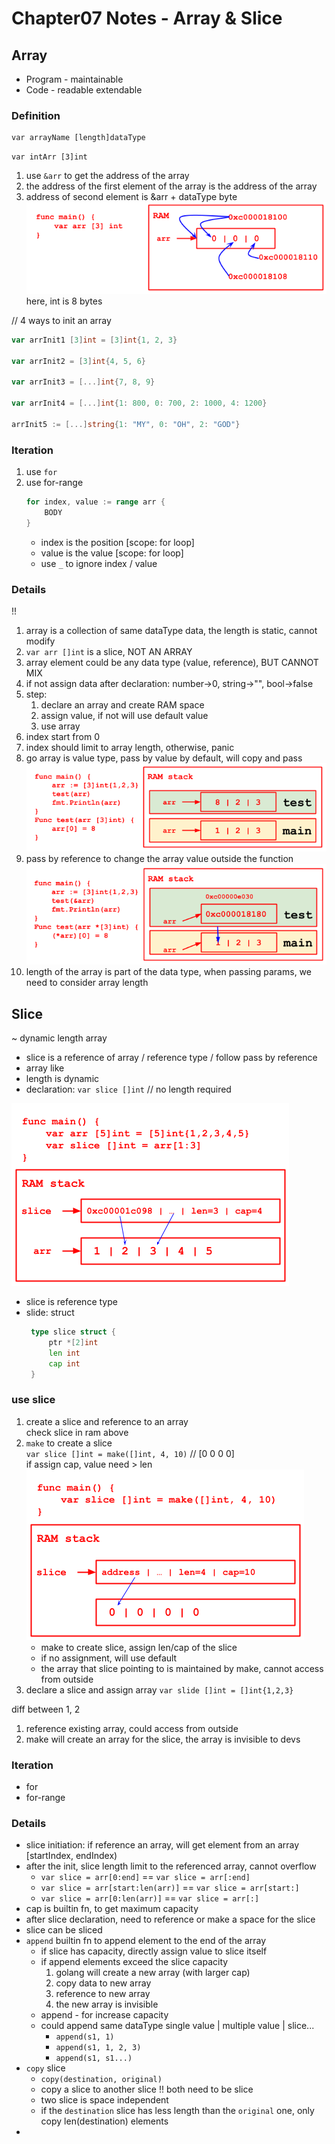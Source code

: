 # Chapter07 Notes - Array & Slice

## Array

- Program - maintainable
- Code - readable extendable

### Definition

```
var arrayName [length]dataType
```

`var intArr [3]int`

1. use `&arr` to get the address of the array
2. the address of the first element of the array is the address of the array
3. address of second element is &arr + dataType byte
   ![array_in_ram](img/array_in_ram.png)
   here, int is 8 bytes

// 4 ways to init an array

```go
var arrInit1 [3]int = [3]int{1, 2, 3}

var arrInit2 = [3]int{4, 5, 6}

var arrInit3 = [...]int{7, 8, 9}

var arrInit4 = [...]int{1: 800, 0: 700, 2: 1000, 4: 1200}

arrInit5 := [...]string{1: "MY", 0: "OH", 2: "GOD"}
```

### Iteration

1. use `for`
2. use for-range
    ```go
    for index, value := range arr {
        BODY
    }
    ```
    - index is the position [scope: for loop]
    - value is the value [scope: for loop]
    - use `_` to ignore index / value

### Details

!!

1. array is a collection of same dataType data, the length is static, cannot modify
2. `var arr []int` is a slice, NOT AN ARRAY
3. array element could be any data type (value, reference), BUT CANNOT MIX
4. if not assign data after declaration: number->0, string->"", bool->false
5. step:
    1. declare an array and create RAM space
    2. assign value, if not will use default value
    3. use array
6. index start from 0
7. index should limit to array length, otherwise, panic
8. go array is value type, pass by value by default, will copy and pass
   ![array_pass_by_value](img/array_pass_by_value.png)
9. pass by reference to change the array value outside the function
   ![array_pass_by_ref](img/array_pass_by_ref.png)
10. length of the array is part of the data type, when passing params, we need to consider array length

## Slice

~ dynamic length array

- slice is a reference of array / reference type / follow pass by reference
- array like
- length is dynamic
- declaration: `var slice []int` // no length required

![slice_ram](img/slice_ram.png)

- slice is reference type
- slide: struct
  ```go
   type slice struct {
       ptr *[2]int
       len int
       cap int
   }
   ```

### use slice

1. create a slice and reference to an array  
   check slice in ram above
2. `make` to create a slice  
   `var slice []int = make([]int, 4, 10)` // [0 0 0 0]  
   if assign cap, value need > len
   ![slice_def](img/slice_def.png)
    - make to create slice, assign len/cap of the slice
    - if no assignment, will use default
    - the array that slice pointing to is maintained by make, cannot access from outside
3. declare a slice and assign array
   `var slide []int = []int{1,2,3}`

diff between 1, 2

1. reference existing array, could access from outside
2. make will create an array for the slice, the array is invisible to devs

### Iteration

- for
- for-range

### Details

- slice initiation: if reference an array, will get element from an array [startIndex, endIndex)
- after the init, slice length limit to the referenced array, cannot overflow
    - `var slice = arr[0:end]`          == `var slice = arr[:end]`
    - `var slice = arr[start:len(arr)]` == `var slice = arr[start:]`
    - `var slice = arr[0:len(arr)]`     == `var slice = arr[:]`
- cap is builtin fn, to get maximum capacity
- after slice declaration, need to reference or make a space for the slice
- slice can be sliced
- `append` builtin fn to append element to the end of the array
    - if slice has capacity, directly assign value to slice itself
    - if append elements exceed the slice capacity
        1. golang will create a new array (with larger cap)
        2. copy data to new array
        3. reference to new array
        4. the new array is invisible
    - append - for increase capacity
    - could append same dataType single value | multiple value | slice...
        - `append(s1, 1)`
        - `append(s1, 1, 2, 3)`
        - `append(s1, s1...)`
- `copy` slice
    - `copy(destination, original)`
    - copy a slice to another slice !! both need to be slice
    - two slice is space independent
    - if the `destination` slice has less length than the `original` one, only copy len(destination) elements
- 

